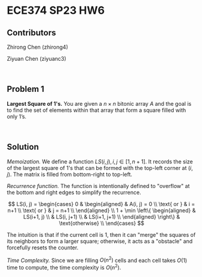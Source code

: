 # ECE374 SP23 HW6

## Contributors

Zhirong Chen (zhirong4)

Ziyuan Chen (ziyuanc3)

<br>

## Problem 1

**Largest Square of $1$'s.** You are given a $n \times n$ bitonic array $A$ and the goal is to find the set of elements within that array that form a square filled with only $1$’s.

<br>

## Solution

*Memoization.* We define a function $LS(i, j), i, j \in [1, n+1]$. It records the size of the largest square of $1$'s that can be formed with the top-left corner at $(i, j)$. The matrix is filled from bottom-right to top-left.

*Recurrence function.* The function is intentionally defined to "overflow" at the bottom and right edges to simplify the recurrence.

$$ LS(i, j) =
\begin{cases}
	0 &
	\begin{aligned}
		& A(i, j) = 0 \\
		\text{ or } & i = n+1 \\
		\text{ or } & j = n+1 \\
	\end{aligned} \\
	1 + \min \left\{
	\begin{aligned}
		& LS(i+1, j) \\
		& LS(i, j+1) \\
		& LS(i+1, j+1) \\
	\end{aligned}
	\right\} & \text{otherwise} \\
\end{cases} $$

The intuition is that if the current cell is $1$, then it can "merge" the squares of its neighbors to form a larger square; otherwise, it acts as a "obstacle" and forcefully resets the counter.

*Time Complexity.* Since we are filling $O(n^2)$ cells and each cell takes $O(1)$ time to compute, the time complexity is $O(n^2)$.
